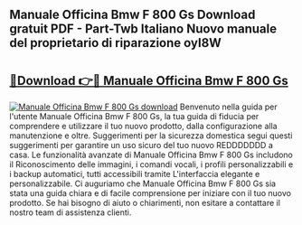 ## Manuale Officina Bmw F 800 Gs Download gratuit PDF - Part-Twb Italiano Nuovo manuale del proprietario di riparazione oyI8W

# <h2><a href="http://dfgr59.blite.top/?on=Manuale+Officina+Bmw+F+800+Gs">🔗Download 👉🔴 Manuale Officina Bmw F 800 Gs</a></h2>

[![Manuale Officina Bmw F 800 Gs download](https://i.imgur.com/lujVjoI.png)](http://dfgr59.blite.top/?on=Manuale+Officina+Bmw+F+800+Gs)
Benvenuto nella guida per l'utente Manuale Officina Bmw F 800 Gs, la tua guida di fiducia per comprendere e utilizzare il tuo nuovo prodotto, dalla configurazione alla manutenzione e oltre. Suggerimenti per la sicurezza domestica segui questi suggerimenti per garantire un uso sicuro del tuo nuovo REDDDDDDD a casa. Le funzionalità avanzate di Manuale Officina Bmw F 800 Gs includono il Riconoscimento delle immagini, i comandi vocali, i profili personalizzabili e i backup automatici, tutti accessibili tramite L'interfaccia elegante e personalizzabile. Ci auguriamo che Manuale Officina Bmw F 800 Gs sia stata una guida chiara e di facile comprensione per iniziare con il tuo nuovo prodotto. Se hai bisogno di aiuto o chiarimenti, non esitare a contattare il nostro team di assistenza clienti.

